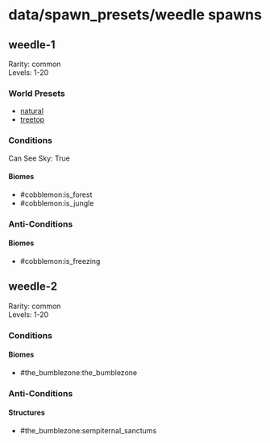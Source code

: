# data/spawn_presets/weedle spawns  
  
## weedle-1  
Rarity: common  
Levels: 1-20  
  
### World Presets  
* [natural](/data/spawn_data/natural.md)  
* [treetop](/data/spawn_data/treetop.md)  
  
### Conditions  
Can See Sky: True  
  
#### Biomes  
  * #cobblemon:is_forest
  * #cobblemon:is_jungle
  
  
### Anti-Conditions  
  
#### Biomes  
  * #cobblemon:is_freezing
  
  
## weedle-2  
Rarity: common  
Levels: 1-20  
  
### Conditions  
  
#### Biomes  
  * #the_bumblezone:the_bumblezone
  
  
### Anti-Conditions  
  
#### Structures  
  * #the_bumblezone:sempiternal_sanctums
  
